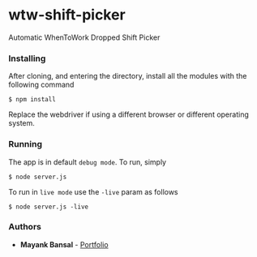 # wtw-shift-picker
Automatic WhenToWork Dropped Shift Picker

### Installing
After cloning, and entering the directory, install all the modules with the following command
```
$ npm install
```
Replace the webdriver if using a different browser or different operating system.

### Running
The app is in default ```debug mode```. To run, simply
```
$ node server.js
```

To run in ```live mode``` use the ```-live``` param as follows
```
$ node server.js -live
```

### Authors
  * **Mayank Bansal** - [Portfolio](https://manky.me)
